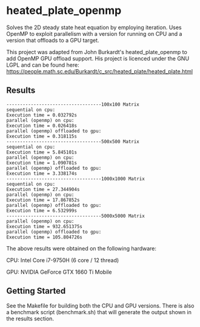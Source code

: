 # heated_plate_openmp
Solves the 2D steady state heat equation by employing iteration. Uses OpenMP to exploit parallelism with a version for running on CPU and a version that offloads to a GPU target.

This project was adapted from John Burkardt's heated_plate_openmp to add OpenMP GPU offload support. His project is licenced under the GNU LGPL and can be found here:
https://people.math.sc.edu/Burkardt/c_src/heated_plate/heated_plate.html


## Results
    
    -----------------------------------100x100 Matrix
    sequential on cpu:
    Execution time = 0.032792s
    parallel (openmp) on cpu:
    Execution time = 0.026418s
    parallel (openmp) offloaded to gpu:
    Execution time = 0.318115s
    -----------------------------------500x500 Matrix
    sequential on cpu:
    Execution time = 5.845101s
    parallel (openmp) on cpu:
    Execution time = 1.090781s
    parallel (openmp) offloaded to gpu:
    Execution time = 3.338174s
    -----------------------------------1000x1000 Matrix
    sequential on cpu:
    Execution time = 27.344904s
    parallel (openmp) on cpu:
    Execution time = 17.867852s
    parallel (openmp) offloaded to gpu:
    Execution time = 6.532999s
    -----------------------------------5000x5000 Matrix
    parallel (openmp) on cpu:
    Execution time = 932.651375s
    parallel (openmp) offloaded to gpu:
    Execution time = 105.804726s



The above results were obtained on the following hardware:

CPU: Intel Core i7-9750H (6 core / 12 thread)

GPU: NVIDIA GeForce GTX 1660 Ti Mobile


## Getting Started

See the Makefile for building both the CPU and GPU versions. There is also a benchmark script (benchmark.sh) that will generate the output shown in the results section.